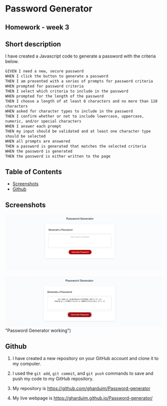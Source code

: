 # Password Generator

## Homework - week 3

## Short description

I have created a Javascript code to generate a password with the criteria below.

```
GIVEN I need a new, secure password
WHEN I click the button to generate a password
THEN I am presented with a series of prompts for password criteria
WHEN prompted for password criteria
THEN I select which criteria to include in the password
WHEN prompted for the length of the password
THEN I choose a length of at least 8 characters and no more than 128 characters
WHEN asked for character types to include in the password
THEN I confirm whether or not to include lowercase, uppercase, numeric, and/or special characters
WHEN I answer each prompt
THEN my input should be validated and at least one character type should be selected
WHEN all prompts are answered
THEN a password is generated that matches the selected criteria
WHEN the password is generated
THEN the password is either written to the page
```


## Table of Contents 

- [Screenshots](#screenshots)
- [Github](#github)

## Screenshots

![Password Generator 1](./screenshots/Password-Generator.jpg "Password Generator")

![Password Generator 2](./screenshots/Password-Generator-working.jpg) "Password Generator working")


## Github

1. I have created a new repository on your GitHub account and clone it to my computer.

2. I used the `git add`, `git commit`, and `git push` commands to save and push my code to my GitHub repository.

3. My repository is https://github.com/gharduim/Password-generator

4. My live webpage is  https://gharduim.github.io/Password-generator/